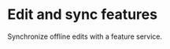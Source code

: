 <h1 id="editandsyncfeatures">Edit and sync features</h1>

<p>Synchronize offline edits with a feature service.</p>

<p><img src="EditAndSyncFeatures.png/></p>

<h2>Use Case</h2>

<p>By generating a local geodatabase, a user can take an offline copy of a feature service, make changes to it while still offline, and later synchronize their edits to the online feature service. This is useful in cases where a network connection is not available (e.g. working in remote areas), but users still need to be able to make changes to features.</p>

<h2>How to use the sample</h2>

<ol>
  <li>Pan and zoom into the desired area, making sure the area you want to take offline is within the current extent of the view. </li>
  <li>Click on the Generate Geodatabase button to make an offline database of the area. Once the job completes successfully, the available features within this area will be displayed.</li>
  <li>A feature can be selected by tapping on it. The selected feature can be moved to a new location by tapping anywhere on the map. </li>
  <li>Once a successful edit has been made to a feature, the Sync Geodatabase button is enabled. Press this button to synchronize the edits made to the local geodatabase with the remote feature service.</li>
</ol>

<h2>How it works</h2>

<ol>
  <li>Create a <code>GeodatabaseSyncTask</code> from a URL.</li>
  <li>Use <code>createDefaultGenerateGeodatabaseParametersAsync(...)</code> to create <code>GenerateGeodatabaseParameters</code> from the <code>GeodatabaseSyncTask</code>, passing in an <code>Envelope</code> argument.</li>
  <li>Create a <code>GenerateGeodatabaseJob</code> from the <code>GeodatabaseSyncTask</code> using <code>generateGeodatabaseAsync(...)</code> passing in parameters and a path to the local geodatabase.</li>
  <li>Start the <code>GenerateGeodatabaseJob</code> and, on success, load the <code>Geodatabase</code>.</li>
  <li>On successful loading, call <code>getGeodatabaseFeatureTables()</code> on the <code>Geodatabase</code> and add it to the <code>ArcGISMap</code>'s operational layers.</li>
  <li>To sync changes between the local and web geodatabases:</li>
  <li>Define <code>SyncGeodatabaseParameters</code> including setting the SyncGeodatabaseParameters.SyncDirection`.</li>
  <li>Create a <code>SyncGeodatabaseJob</code> from <code>GeodatabaseSyncTask</code> using <code>.syncGeodatabaseAsync(...)</code> passing the <code>SyncGeodatabaseParameters</code> and <code>Geodatabase</code> as arguments.</li>
  <li>Start the <code>SyncGeodatabaseJob</code>.</li>
</ol>

<h2>Relevant API</h2>

<ul>
  <li>FeatureLayer</li>
  <li>FeatureTable</li>
  <li>GeodatabaseSyncTask</li>
  <li>GenerateGeodatabaseJob</li>
  <li>GenerateGeodatabaseParameters</li>
  <li>SyncGeodatabaseJob</li>
  <li>SyncGeodatabaseParameters</li>
  <li>SyncLayerOption</li>
</ul>

<h2>About the data</h2>

<p>The basemap for this sample is  a San Francisco offline tile package, provided by ESRI to support ArcGIS Runtime SDK Samples.
The <i>WildfireSync</i> feature service elements illustrate a collection schema for wildlfire information.</p>

<h2>Tags</h2>

<p>synchronize, GeodatabaseSyncTask, SyncGeodatabaseParameters, Geodatabase, GeodatabaseFeatureTable, GenerateGeodatabaseParameters, GenerateGeodatabaseJob</p>